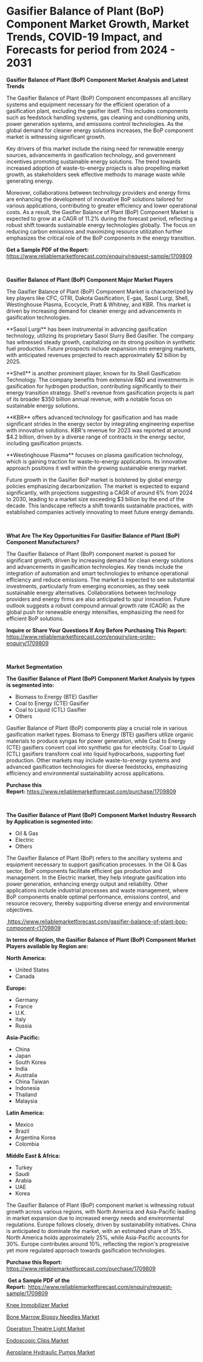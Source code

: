 <p><h1>Gasifier Balance of Plant (BoP) Component Market Growth, Market Trends, COVID-19 Impact, and Forecasts for period from 2024 - 2031</h1></p><p><strong>Gasifier Balance of Plant (BoP) Component Market Analysis and Latest Trends</strong></p>
<p><p>The Gasifier Balance of Plant (BoP) Component encompasses all ancillary systems and equipment necessary for the efficient operation of a gasification plant, excluding the gasifier itself. This includes components such as feedstock handling systems, gas cleaning and conditioning units, power generation systems, and emissions control technologies. As the global demand for cleaner energy solutions increases, the BoP component market is witnessing significant growth. </p><p>Key drivers of this market include the rising need for renewable energy sources, advancements in gasification technology, and government incentives promoting sustainable energy solutions. The trend towards increased adoption of waste-to-energy projects is also propelling market growth, as stakeholders seek effective methods to manage waste while generating energy. </p><p>Moreover, collaborations between technology providers and energy firms are enhancing the development of innovative BoP solutions tailored for various applications, contributing to greater efficiency and lower operational costs. As a result, the Gasifier Balance of Plant (BoP) Component Market is expected to grow at a CAGR of 11.2% during the forecast period, reflecting a robust shift towards sustainable energy technologies globally. The focus on reducing carbon emissions and maximizing resource utilization further emphasizes the critical role of the BoP components in the energy transition.</p></p>
<p><strong>Get a Sample PDF of the Report:&nbsp;</strong> <a href="https://www.reliablemarketforecast.com/enquiry/request-sample/1709809?utm_campaign=1608&utm_medium=2&utm_source=Github&utm_content=ia&utm_term=21102024&utm_id=gasifier-balance-of-plant-bop-component">https://www.reliablemarketforecast.com/enquiry/request-sample/1709809</a></p>
<p>&nbsp;</p>
<p><strong>Gasifier Balance of Plant (BoP) Component Major Market Players</strong></p>
<p><p>The Gasifier Balance of Plant (BoP) Component Market is characterized by key players like CFC, GTRI, Dakota Gasification, E-gas, Sasol Lurgi, Shell, Westinghouse Plasma, Ecocycle, Pratt & Whitney, and KBR. This market is driven by increasing demand for cleaner energy and advancements in gasification technologies.</p><p>**Sasol Lurgi** has been instrumental in advancing gasification technology, utilizing its proprietary Sasol Slurry Bed Gasifier. The company has witnessed steady growth, capitalizing on its strong position in synthetic fuel production. Future prospects include expansion into emerging markets, with anticipated revenues projected to reach approximately $2 billion by 2025.</p><p>**Shell** is another prominent player, known for its Shell Gasification Technology. The company benefits from extensive R&D and investments in gasification for hydrogen production, contributing significantly to their energy transition strategy. Shell's revenue from gasification projects is part of its broader $350 billion annual revenue, with a notable focus on sustainable energy solutions.</p><p>**KBR** offers advanced technology for gasification and has made significant strides in the energy sector by integrating engineering expertise with innovative solutions. KBR's revenue for 2023 was reported at around $4.2 billion, driven by a diverse range of contracts in the energy sector, including gasification projects.</p><p>**Westinghouse Plasma** focuses on plasma gasification technology, which is gaining traction for waste-to-energy applications. Its innovative approach positions it well within the growing sustainable energy market.</p><p>Future growth in the Gasifier BoP market is bolstered by global energy policies emphasizing decarbonization. The market is expected to expand significantly, with projections suggesting a CAGR of around 6% from 2024 to 2030, leading to a market size exceeding $3 billion by the end of the decade. This landscape reflects a shift towards sustainable practices, with established companies actively innovating to meet future energy demands.</p></p>
<p>&nbsp;</p>
<p><strong>What Are The Key Opportunities For Gasifier Balance of Plant (BoP) Component Manufacturers?</strong></p>
<p><p>The Gasifier Balance of Plant (BoP) component market is poised for significant growth, driven by increasing demand for clean energy solutions and advancements in gasification technologies. Key trends include the integration of automation and smart technologies to enhance operational efficiency and reduce emissions. The market is expected to see substantial investments, particularly from emerging economies, as they seek sustainable energy alternatives. Collaborations between technology providers and energy firms are also anticipated to spur innovation. Future outlook suggests a robust compound annual growth rate (CAGR) as the global push for renewable energy intensifies, emphasizing the need for efficient BoP solutions.</p></p>
<p><strong>Inquire or Share Your Questions If Any Before Purchasing This Report:</strong> <a href="https://www.reliablemarketforecast.com/enquiry/pre-order-enquiry/1709809?utm_campaign=1608&utm_medium=2&utm_source=Github&utm_content=ia&utm_term=21102024&utm_id=gasifier-balance-of-plant-bop-component">https://www.reliablemarketforecast.com/enquiry/pre-order-enquiry/1709809</a></p>
<p>&nbsp;</p>
<p><strong>Market Segmentation</strong></p>
<p><strong>The Gasifier Balance of Plant (BoP) Component Market Analysis by types is segmented into:</strong></p>
<p><ul><li>Biomass to Energy (BTE) Gasifier</li><li>Coal to Energy (CTE) Gasifier</li><li>Coal to Liquid (CTL) Gasifier</li><li>Others</li></ul></p>
<p><p>Gasifier Balance of Plant (BoP) components play a crucial role in various gasification market types. Biomass to Energy (BTE) gasifiers utilize organic materials to produce syngas for power generation, while Coal to Energy (CTE) gasifiers convert coal into synthetic gas for electricity. Coal to Liquid (CTL) gasifiers transform coal into liquid hydrocarbons, supporting fuel production. Other markets may include waste-to-energy systems and advanced gasification technologies for diverse feedstocks, emphasizing efficiency and environmental sustainability across applications.</p></p>
<p><strong>Purchase this Report:&nbsp;</strong><a href="https://www.reliablemarketforecast.com/purchase/1709809?utm_campaign=1608&utm_medium=2&utm_source=Github&utm_content=ia&utm_term=21102024&utm_id=gasifier-balance-of-plant-bop-component">https://www.reliablemarketforecast.com/purchase/1709809</a></p>
<p>&nbsp;</p>
<p><strong>The Gasifier Balance of Plant (BoP) Component Market Industry Research by Application is segmented into:</strong></p>
<p><ul><li>Oil & Gas</li><li>Electric</li><li>Others</li></ul></p>
<p><p>The Gasifier Balance of Plant (BoP) refers to the ancillary systems and equipment necessary to support gasification processes. In the Oil & Gas sector, BoP components facilitate efficient gas production and management. In the Electric market, they help integrate gasification into power generation, enhancing energy output and reliability. Other applications include industrial processes and waste management, where BoP components enable optimal performance, emissions control, and resource recovery, thereby supporting diverse energy and environmental objectives.</p></p>
<p><a href="https://www.reliablemarketforecast.com/gasifier-balance-of-plant-bop-component-r1709809?utm_campaign=1608&utm_medium=2&utm_source=Github&utm_content=ia&utm_term=21102024&utm_id=gasifier-balance-of-plant-bop-component">&nbsp;https://www.reliablemarketforecast.com/gasifier-balance-of-plant-bop-component-r1709809</a></p>
<p><strong>In terms of Region, the Gasifier Balance of Plant (BoP) Component Market Players available by Region are:</strong></p>
<p>
    <p> <strong> North America: </strong>
        <ul>
            <li>United States</li>
            <li>Canada</li>
        </ul>
        </p> 
    <p> <strong> Europe: </strong>
        <ul>
            <li>Germany</li>
            <li>France</li>
            <li>U.K.</li>
            <li>Italy</li>
            <li>Russia</li>
        </ul>
        </p> 
    <p> <strong> Asia-Pacific: </strong>
        <ul>
            <li>China</li>
            <li>Japan</li>
            <li>South Korea</li>
            <li>India</li>
            <li>Australia</li>
            <li>China Taiwan</li>
            <li>Indonesia</li>
            <li>Thailand</li>
            <li>Malaysia</li>
        </ul>
        </p> 
    <p> <strong> Latin America: </strong>
        <ul>
            <li>Mexico</li>
            <li>Brazil</li>
            <li>Argentina Korea</li>
            <li>Colombia</li>
        </ul>
        </p> 
    <p> <strong> Middle East & Africa: </strong>
        <ul>
            <li>Turkey</li>
            <li>Saudi</li>
            <li>Arabia</li>
            <li>UAE</li>
            <li>Korea</li>
        </ul>
    </p>
    </p>
<p><p>The Gasifier Balance of Plant (BoP) component market is witnessing robust growth across various regions, with North America and Asia-Pacific leading in market expansion due to increased energy needs and environmental regulations. Europe follows closely, driven by sustainability initiatives. China is anticipated to dominate the market, with an estimated share of 35%. North America holds approximately 25%, while Asia-Pacific accounts for 30%. Europe contributes around 10%, reflecting the region's progressive yet more regulated approach towards gasification technologies.</p></p>
<p><strong>Purchase this Report: </strong><a href="https://www.reliablemarketforecast.com/purchase/1709809?utm_campaign=1608&utm_medium=2&utm_source=Github&utm_content=ia&utm_term=21102024&utm_id=gasifier-balance-of-plant-bop-component">https://www.reliablemarketforecast.com/purchase/1709809</a></p>
<p>&nbsp;<strong>Get a Sample PDF of the Report:&nbsp;&nbsp;</strong><a href="https://www.reliablemarketforecast.com/enquiry/request-sample/1709809?utm_campaign=1608&utm_medium=2&utm_source=Github&utm_content=ia&utm_term=21102024&utm_id=gasifier-balance-of-plant-bop-component">https://www.reliablemarketforecast.com/enquiry/request-sample/1709809</a></p>
<p><strong></strong></p>
<p><p><a href="https://www.linkedin.com/pulse/knee-immobilizer-market-emerging-trends-future-prospects-8zxae?utm_campaign=1608&utm_medium=2&utm_source=Github&utm_content=ia&utm_term=21102024&utm_id=gasifier-balance-of-plant-bop-component">Knee Immobilizer Market</a></p><p><a href="https://www.linkedin.com/pulse/bone-marrow-biopsy-needles-market-analysis-report-global-ickje?utm_campaign=1608&utm_medium=2&utm_source=Github&utm_content=ia&utm_term=21102024&utm_id=gasifier-balance-of-plant-bop-component">Bone Marrow Biopsy Needles Market</a></p><p><a href="https://www.linkedin.com/pulse/global-operation-theatre-light-market-trends-forecasts-strategic-ttsae?utm_campaign=1608&utm_medium=2&utm_source=Github&utm_content=ia&utm_term=21102024&utm_id=gasifier-balance-of-plant-bop-component">Operation Theatre Light Market</a></p><p><a href="https://www.linkedin.com/pulse/endoscopic-clips-landscape-product-spectrum-market-trajectories-vmx4e?utm_campaign=1608&utm_medium=2&utm_source=Github&utm_content=ia&utm_term=21102024&utm_id=gasifier-balance-of-plant-bop-component">Endoscopic Clips Market</a></p><p><a href="https://github.com/SamiaHussain82/Market-Research-Report-List-1/blob/main/aeroplane-hydraulic-pumps-market.md?utm_campaign=1608&utm_medium=2&utm_source=Github&utm_content=ia&utm_term=21102024&utm_id=gasifier-balance-of-plant-bop-component">Aeroplane Hydraulic Pumps Market</a></p></p>